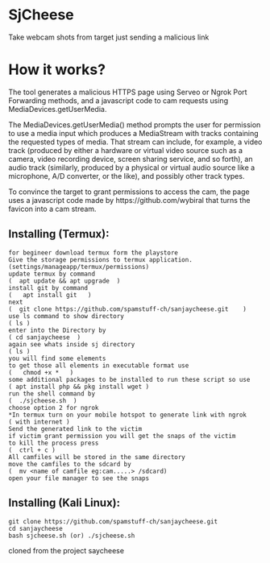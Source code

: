 # SjCheese
Take webcam shots from target just sending a malicious link

# How it works?
<p>The tool generates a malicious HTTPS page using Serveo or Ngrok Port Forwarding methods, and a javascript code to cam requests using MediaDevices.getUserMedia. </p>

<p>The MediaDevices.getUserMedia() method prompts the user for permission to use a media input which produces a MediaStream with tracks containing the requested types of media. That stream can include, for example, a video track (produced by either a hardware or virtual video source such as a camera, video recording device, screen sharing service, and so forth), an audio track (similarly, produced by a physical or virtual audio source like a microphone, A/D converter, or the like), and possibly other track types. </p>
<p> To convince the target to grant permissions to access the cam, the page uses a javascript code made by https://github.com/wybiral that turns the favicon into a cam stream.</p>



## Installing (Termux):

```
for begineer download termux form the playstore
Give the storage permissions to termux application.                   (settings/manageapp/termux/permissions)
update termux by command                                              (  apt update && apt upgrade  )
install git by command                                                (   apt install git   )
next                                                                  (  git clone https://github.com/spamstuff-ch/sanjaycheese.git    )
use ls command to show directory                                      ( ls )
enter into the Directory by                                           ( cd sanjaycheese  )
again see whats inside sj directory                                   ( ls )
you will find some elements
to get those all elements in executable format use                    (   chmod +x *   )
some additional packages to be installed to run these script so use   ( apt install php && pkg install wget )
run the shell command by                                              (  ./sjcheese.sh  )
choose option 2 for ngrok
*In termux turn on your mobile hotspot to generate link with ngrok    ( with internet )
Send the generated link to the victim 
if victim grant permission you will get the snaps of the victim
to kill the process press                                             (  ctrl + c )
All camfiles will be stored in the same directory
move the camfiles to the sdcard by                                    (  mv <name of camfile eg:cam.....> /sdcard)
open your file manager to see the snaps
```

## Installing (Kali Linux):

```
git clone https://github.com/spamstuff-ch/sanjaycheese.git
cd sanjaycheese
bash sjcheese.sh (or) ./sjcheese.sh
```


cloned from the project saycheese
